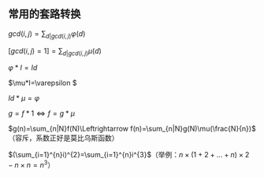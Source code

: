 ## 常用的套路转换

$gcd(i,j)=\sum_{d|gcd(i,j)}\varphi(d)$

$[gcd(i,j)=1]=\sum_{d|gcd(i,j)}\mu(d)$

$\varphi*I=Id$

$\mu*I=\varepsilon $

$Id*\mu=\varphi$

$g=f*1\Leftrightarrow f=g*\mu$

$g(n)=\sum_{n|N}f(N)\Leftrightarrow f(n)=\sum_{n|N}g(N)\mu(\frac{N}{n})$（容斥，系数正好是莫比乌斯函数）

$(\sum_{i=1}^{n}i)^{2}=\sum_{i=1}^{n}i^{3}$（举例：$n\times(1+2+...+n)\times2-n\times n=n^{3}$）
